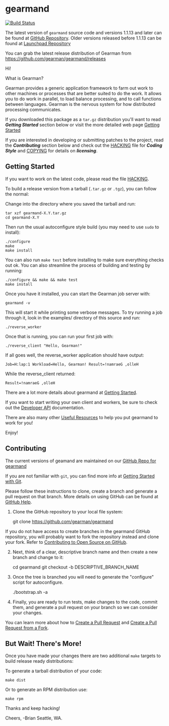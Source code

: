 gearmand
========

[![Build Status](https://travis-ci.org/gearman/gearmand.png)](https://travis-ci.org/gearman/gearmand)

The latest version of ```gearmand``` source code and versions 1.1.13 and later can be found at [GitHub Repository](https://github.com/gearman/gearmand). Older versions released before 1.1.13 can be found at [Launchpad Repository](http://launchpad.net/gearmand/)

You can grab the latest release distribution of Gearman from https://github.com/gearman/gearmand/releases

Hi!

What is Gearman?

Gearman provides a generic application framework to farm out work to other machines or processes that are better suited to do the work. It allows you to do work in parallel, to load balance processing, and to call functions between languages. Gearman is the nervous system for how distributed processing communicates.

If you downloaded this package as a ```tar.gz``` distribution you'll want to read ***Getting Started*** section below or visit the more detailed web page [Getting Started](http://gearman.org/getting-started/)

If you are interested in developing or submitting patches to the project, read the ***Contributing*** section below and check out the [HACKING](https://github.com/gearman/gearmand/blob/master/HACKING) file for ***Coding Style*** and [COPYING](https://github.com/gearman/gearmand/blob/master/COPYING) for details on ***licensing***.

Getting Started
---------------


If you want to work on the latest code, please read the file [HACKING](https://github.com/gearman/gearmand/blob/master/HACKING).

To build a release version from a tarball (```.tar.gz``` or ```.tgz```), you can follow the normal:

Change into the directory where you saved the tarball and run:

    tar xzf gearmand-X.Y.tar.gz
    cd gearmand-X.Y
    
Then run the usual autoconfigure style build (you may need to use ```sudo``` to install):

    ./configure
    make
    make install

You can also run ```make test``` before installing to make sure everything
checks out ok. You can also streamline the process of building and testing by running:

    ./configure && make && make test
    make install
    
Once you have it installed, you can start the Gearman job server with:

    gearmand -v

This will start it while printing some verbose messages. To try
running a job through it, look in the examples/ directory of this
source and run:

    ./reverse_worker

Once that is running, you can run your first job with:

    ./reverse_client "Hello, Gearman!"

If all goes well, the reverse_worker application should have output:

    Job=H:lap:1 Workload=Hello, Gearman! Result=!namraeG ,olleH

While the reverse_client returned:

    Result=!namraeG ,olleH
    
There are a lot more details about gearmand at [Getting Started](http://gearman.org/getting-started/).

If you want to start writing your own client and workers, be sure to check out the [Developer API](http://gearman.info/libgearman.html) documentation.

There are also many other [Useful Resources](http://www.gearman.org/) to help you put gearmand to work for you!

Enjoy!


Contributing
------------

The current versions of geamand are maintained on our [GitHub Repo for gearmand](https://github.com/gearman/gearmand)

If you are not familiar with ```git```, you can find more info at [Getting Started with Git](https://git-scm.com/book/en/v1/Getting-Started).

Please follow these instructions to clone, create a branch and generate a pull request on that branch. More details on using GitHub can be found at [GitHub Help](https://help.github.com/).

1. Clone the GitHub repository to your local file system:

    git clone https://github.com/gearman/gearmand

If you do not have access to create branches in the gearmand GitHub repository, you will probably want to fork the repository instead and clone your fork. Refer to [Contributing to Open Source on GitHub](https://guides.github.com/activities/contributing-to-open-source/#contributing).

2. Next, think of a clear, descriptive branch name and then create a new branch and change to it:

    cd gearmand
    git checkout -b DESCRIPTIVE_BRANCH_NAME
   
3. Once the tree is branched you will need to generate the "configure" script for autoconfigure.

    ./bootstrap.sh -a
    
4. Finally, you are ready to run tests, make changes to the code, commit them, and generate a pull request on your branch so we can consider your changes.

You can learn more about how to [Create a Pull Request](https://help.github.com/articles/creating-a-pull-request/) and [Create a Pull Request from a Fork](https://help.github.com/articles/creating-a-pull-request-from-a-fork/).


But Wait! There's More!
-----------------------

Once you have made your changes there are two additional ```make``` targets to build release ready distributions:

To generate a tarball distribution of your code:

    make dist
    
Or to generate an RPM distribution use:

    make rpm
    
Thanks and keep hacking!

Cheers,
  -Brian
  Seattle, WA.

